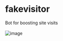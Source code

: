 # fakevisitor
Bot for boosting site visits<br><br>
![image](https://user-images.githubusercontent.com/42089958/119224778-82ebcc80-bb19-11eb-9247-1aaa1dd50046.png)
